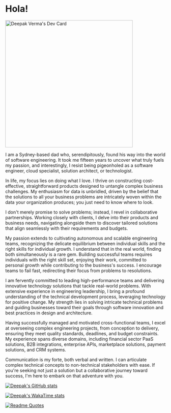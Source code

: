 # Hola!

<a href="https://app.daily.dev/deepaknverma"><img src="https://api.daily.dev/devcards/4cbd9d0ca3ce47a28b8ee5eb53cbaebc.png?r=5nn" width="400" alt="Deepak Verma's Dev Card"/></a>

I am a Sydney-based dad who, serendipitously, found his way into the world of software engineering. It took me fifteen years to uncover what truly fuels my passion, and interestingly, I resist being pigeonholed as a software engineer, cloud specialist, solution architect, or technologist.

In life, my focus lies on doing what I love. I thrive on constructing cost-effective, straightforward products designed to untangle complex business challenges. My enthusiasm for data is unbridled, driven by the belief that the solutions to all your business problems are intricately woven within the data your organization produces; you just need to know where to look.

I don't merely promise to solve problems; instead, I revel in collaborative partnerships. Working closely with clients, I delve into their products and business needs, navigating alongside them to discover tailored solutions that align seamlessly with their requirements and budgets.

My passion extends to cultivating autonomous and scalable engineering teams, recognizing the delicate equilibrium between individual skills and the right skills for individual growth. I understand that in the real world, finding both simultaneously is a rare gem. Building successful teams requires individuals with the right skill set, enjoying their work, committed to personal growth while contributing to the business's success. I encourage teams to fail fast, redirecting their focus from problems to resolutions.

I am fervently committed to leading high-performance teams and delivering innovative technology solutions that tackle real-world problems. With extensive experience in engineering leadership, I bring a profound understanding of the technical development process, leveraging technology for positive change. My strength lies in solving intricate technical problems and guiding businesses toward their goals through software innovation and best practices in design and architecture.

Having successfully managed and motivated cross-functional teams, I excel at overseeing complex engineering projects, from conception to delivery, ensuring they meet quality standards, deadlines, and budget constraints. My experience spans diverse domains, including financial sector PaaS solutions, B2B integrations, enterprise APIs, marketplace solutions, payment solutions, and CRM systems.

Communication is my forte, both verbal and written. I can articulate complex technical concepts to non-technical stakeholders with ease. If you're seeking not just a solution but a collaborative journey toward success, I'm here to embark on that adventure with you.

[![Deepak's GitHub stats](https://github-readme-stats.vercel.app/api?username=deepaknverma&show_icons=true&theme=dark)](https://github.com/deepaknverma)

[![Deepak's WakaTime stats](https://github-readme-stats.vercel.app/api/wakatime?username=deepaknverma)](https://github.com/deepaknverma)

[![Readme Quotes](https://quotes-github-readme.vercel.app/api?type=horizontal&theme=dark)](https://github.com/deepaknverma)






